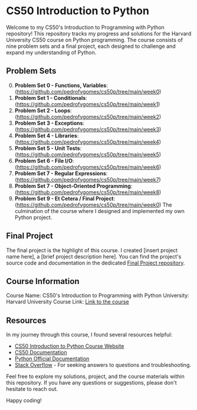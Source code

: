# CS50 Introduction to Python

Welcome to my CS50's Introduction to Programming with Python repository! This repository tracks my progress and solutions for the Harvard University CS50 course on Python programming. The course consists of nine problem sets and a final project, each designed to challenge and expand my understanding of Python.

## Problem Sets

0. **Problem Set 0 - Functions, Variables**: (https://github.com/pedrofvgomes/cs50p/tree/main/week0)
1. **Problem Set 1 - Conditionals**: (https://github.com/pedrofvgomes/cs50p/tree/main/week1)
2. **Problem Set 2 - Loops**: (https://github.com/pedrofvgomes/cs50p/tree/main/week2)
3. **Problem Set 3 - Exceptions**: (https://github.com/pedrofvgomes/cs50p/tree/main/week3)
4. **Problem Set 4 - Libraries**: (https://github.com/pedrofvgomes/cs50p/tree/main/week4)
5. **Problem Set 5 - Unit Tests**: (https://github.com/pedrofvgomes/cs50p/tree/main/week5)
6. **Problem Set 6 - File I/O**: (https://github.com/pedrofvgomes/cs50p/tree/main/week6)
7. **Problem Set 7 - Regular Expressions**: (https://github.com/pedrofvgomes/cs50p/tree/main/week7)
8. **Problem Set 7 - Object-Oriented Programming**: (https://github.com/pedrofvgomes/cs50p/tree/main/week8)
9. **Problem Set 9 - Et Cetera / Final Project**: (https://github.com/pedrofvgomes/cs50p/tree/main/week0) The culmination of the course where I designed and implemented my own Python project.

## Final Project

The final project is the highlight of this course. I created [insert project name here], a [brief project description here]. You can find the project's source code and documentation in the dedicated [Final Project repository](link-to-final-project-repo).

## Course Information

Course Name: CS50's Introduction to Programming with Python
University: Harvard University
Course Link: [Link to the course](https://www.edx.org/learn/python/harvard-university-cs50-s-introduction-to-programming-with-python?index=product&queryID=eb36ebb602943c72788c1bb89f135995&position=1&linked_from=autocomplete&c=autocomplete)

## Resources

In my journey through this course, I found several resources helpful:

- [CS50 Introduction to Python Course Website](https://www.edx.org/learn/python/harvard-university-cs50-s-introduction-to-programming-with-python?index=product&queryID=eb36ebb602943c72788c1bb89f135995&position=1&linked_from=autocomplete&c=autocomplete)
- [CS50 Documentation](https://manual.cs50.io/)
- [Python Official Documentation](https://docs.python.org/3/)
- [Stack Overflow](https://stackoverflow.com/) - For seeking answers to questions and troubleshooting.

Feel free to explore my solutions, project, and the course materials within this repository. If you have any questions or suggestions, please don't hesitate to reach out.

Happy coding!